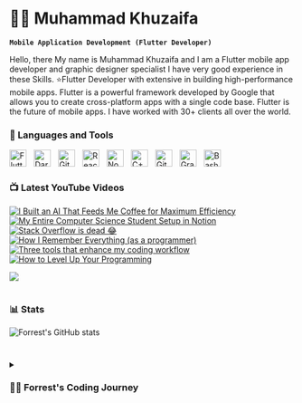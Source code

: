 # 🏄‍♂️ Muhammad Khuzaifa

**`Mobile Application Development (Flutter Developer)`**

Hello, there My name is Muhammad Khuzaifa and I am a Flutter mobile app developer and graphic designer specialist I have very good experience in these Skills.
⭐Flutter Developer with extensive in building high-performance mobile apps. Flutter is a powerful framework developed by Google that allows you to create cross-platform apps with a single code base. Flutter is the future of mobile apps. I have worked with 30+ clients all over the world.


### 🧰 Languages and Tools



<img align="left" alt="Flutter" width="30px" style="padding-right:10px;" src="https://cdn.jsdelivr.net/gh/devicons/devicon/icons/flutter/flutter-plain.svg" />
<img align="left" alt="Dart" width="30px" style="padding-right:10px;" src="https://cdn.jsdelivr.net/gh/devicons/devicon/icons/dart/dart-original.svg" />
<img align="left" alt="Git" width="30px" style="padding-right:10px;" src="https://cdn.jsdelivr.net/gh/devicons/devicon/icons/git/git-original.svg" />
<img align="left" alt="React" width="30px" style="padding-right:10px;" src="https://cdn.jsdelivr.net/gh/devicons/devicon/icons/react/react-original.svg" />
<img align="left" alt="NodeJS" width="30px" style="padding-right:10px;" src="https://cdn.jsdelivr.net/gh/devicons/devicon/icons/nodejs/nodejs-original.svg" />
<img align="left" alt="C++" width="30px" style="padding-right:10px;" src="https://cdn.jsdelivr.net/gh/devicons/devicon/icons/cplusplus/cplusplus-line.svg" />
<img align="left" alt="GitHub" width="30px" style="padding-right:10px;" src="https://cdn.jsdelivr.net/gh/devicons/devicon/icons/github/github-original.svg" />
<img align="left" alt="Gradle" width="30px" style="padding-right:10px;" src="https://cdn.jsdelivr.net/gh/devicons/devicon/icons/gradle/gradle-plain.svg" />
<img align="left" alt="Bash" width="30px" style="padding-right:10px;" src="https://cdn.jsdelivr.net/gh/devicons/devicon/icons/bash/bash-original.svg" />
<br />

#

### 📺 Latest YouTube Videos

<!-- BEGIN YOUTUBE-CARDS -->
[![I Built an AI That Feeds Me Coffee for Maximum Efficiency](https://ytcards.demolab.com/?id=tyAPu2cCOZE&title=I+Built+an+AI+That+Feeds+Me+Coffee+for+Maximum+Efficiency&lang=en&timestamp=1693404079&background_color=%230d1117&title_color=%23ffffff&stats_color=%23dedede&max_title_lines=1&width=250&border_radius=5&duration=539 "I Built an AI That Feeds Me Coffee for Maximum Efficiency")](https://www.youtube.com/watch?v=tyAPu2cCOZE)
[![My Entire Computer Science Student Setup in Notion]([https://ytcards.demolab.com/](https://youtu.be/HIvmUsPUVFo?si=Qxi5xx1uZPIySsOy)?id=Nv1Z3Aximdg&title=My+Entire+Computer+Science+Student+Setup+in+Notion&lang=en&timestamp=1692043807&background_color=%230d1117&title_color=%23ffffff&stats_color=%23dedede&max_title_lines=1&width=250&border_radius=5&duration=1296 "My Entire Computer Science Student Setup in Notion")](https://www.youtube.com/watch?v=Nv1Z3Aximdg)
[![Stack Overflow is dead 😂](https://ytcards.demolab.com/?id=xsXisg-rceQ&title=Stack+Overflow+is+dead+%F0%9F%98%82&lang=en&timestamp=1691589645&background_color=%230d1117&title_color=%23ffffff&stats_color=%23dedede&max_title_lines=1&width=250&border_radius=5&duration=179 "Stack Overflow is dead 😂")](https://www.youtube.com/watch?v=HIvmUsPUVFo)
[![How I Remember Everything (as a programmer)](https://ytcards.demolab.com/?id=u5DGCj5QQTg&title=How+I+Remember+Everything+%28as+a+programmer%29&lang=en&timestamp=1691420442&background_color=%230d1117&title_color=%23ffffff&stats_color=%23dedede&max_title_lines=1&width=250&border_radius=5&duration=592 "How I Remember Everything (as a programmer)")](https://www.youtube.com/watch?v=u5DGCj5QQTg)
[![Three tools that enhance my coding workflow](https://ytcards.demolab.com/?id=o4v1tFN7SBk&title=Three+tools+that+enhance+my+coding+workflow&lang=en&timestamp=1689693304&background_color=%230d1117&title_color=%23ffffff&stats_color=%23dedede&max_title_lines=1&width=250&border_radius=5&duration=60 "Three tools that enhance my coding workflow")](https://www.youtube.com/watch?v=o4v1tFN7SBk)
[![How to Level Up Your Programming](https://ytcards.demolab.com/?id=WFRvz7LDUeI&title=How+to+Level+Up+Your+Programming&lang=en&timestamp=1689174033&background_color=%230d1117&title_color=%23ffffff&stats_color=%23dedede&max_title_lines=1&width=250&border_radius=5&duration=601 "How to Level Up Your Programming")](https://www.youtube.com/watch?v=WFRvz7LDUeI)
<!-- END YOUTUBE-CARDS -->

[<img src="https://custom-icon-badges.demolab.com/badge/-Subscribe%20For%20More-red?style=for-the-badge&logo=video&logoColor=white"/>](https://www.youtube.com/c/fknight?sub_confirmation=1)

#

### 📊 Stats

![Forrest's GitHub stats](https://github-readme-stats.vercel.app/api?username=forrestknight&show_icons=true&theme=gruvbox)

<!-- ![GitHub Streak](https://streak-stats.demolab.com?user=ForrestKnight&theme=gruvbox&border_radius=4.5) -->

#

<details>
 <summary><h3>👨‍💻 Forrest's Coding Journey</h3></summary>
   I started my coding journey as a naive computer science student with a passion to learn everything I could about this programming world - code, unix, linux, theory. And all the while, teaching myself iOS development with a dream to build my own app, but that soon got overshadowed by my desire to excel in Java. A desire that landed me a full-stack software engineering job upon graduation. However, I had another desire I had been pursuing throughout this time - YouTube content creation. I eventually ended up quitting my software engineering job to pursue YouTube full-time, and that has been my focus ever since. But there's something that's always bothered me about my journey - abandoning my dream of building my own app to pursue the safe route, a job. Now I've already taken the leap away from that safety net into this uncomfortable, unexplored world that it being a creator. And it worked out, but again, it became comfortable. It's easier to create a video than go out on a ledge and build my own product. I do have to eat, at the end of the day, but I think it's time. It's time to get uncomfortable again. I have a burning desire to get back on the horse, and fulfill that dream younger me had of building my own app, my own product. And in order to do that, I'll be implmementing a few measures to streamline my YouTube content to focus more time on fulfilling that dream - a dream that I'll be ready to tackle in 2023 due to the measure I'm putting in place now until the end of 2022. Don't wait up, because I'm coming.

[website]: https://fkcodes.com
[youtube]: https://youtube.com/fknight

